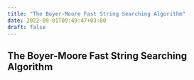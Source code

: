```yaml
---
title: "The Boyer-Moore Fast String Searching Algorithm"
date: 2022-09-01T09:49:47+03:00
draft: false
---
```


## The Boyer-Moore Fast String Searching Algorithm
